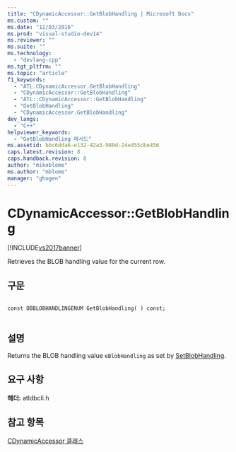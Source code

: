 ```yaml
---
title: "CDynamicAccessor::GetBlobHandling | Microsoft Docs"
ms.custom: ""
ms.date: "12/03/2016"
ms.prod: "visual-studio-dev14"
ms.reviewer: ""
ms.suite: ""
ms.technology: 
  - "devlang-cpp"
ms.tgt_pltfrm: ""
ms.topic: "article"
f1_keywords: 
  - "ATL.CDynamicAccessor.GetBlobHandling"
  - "CDynamicAccessor::GetBlobHandling"
  - "ATL::CDynamicAccessor::GetBlobHandling"
  - "GetBlobHandling"
  - "CDynamicAccessor.GetBlobHandling"
dev_langs: 
  - "C++"
helpviewer_keywords: 
  - "GetBlobHandling 메서드"
ms.assetid: bbc6dda6-e132-42a3-980d-24e455cbe456
caps.latest.revision: 8
caps.handback.revision: 8
author: "mikeblome"
ms.author: "mblome"
manager: "ghogen"
---
```

# CDynamicAccessor::GetBlobHandling
[!INCLUDE[vs2017banner](../../assembler/inline/includes/vs2017banner.md)]

Retrieves the BLOB handling value for the current row.  
  
## 구문  
  
```  
  
const DBBLOBHANDLINGENUM GetBlobHandling( ) const;  
  
```  
  
## 설명  
 Returns the BLOB handling value `eBlobHandling` as set by [SetBlobHandling](../../data/oledb/cdynamicaccessor-setblobhandling.md).  
  
## 요구 사항  
 **헤더:** atldbcli.h  
  
## 참고 항목  
 [CDynamicAccessor 클래스](../../data/oledb/cdynamicaccessor-class.md)
